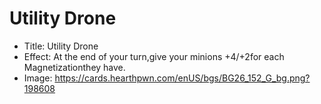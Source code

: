 # Utility Drone
- Title:  Utility Drone
- Effect:  At the end of your turn,give your minions +4/+2for each Magnetizationthey have.
- Image:  https://cards.hearthpwn.com/enUS/bgs/BG26_152_G_bg.png?198608
